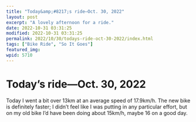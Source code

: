 ```yaml
---
title: "Today&amp;#8217;s ride—Oct. 30, 2022"
layout: post
excerpt: "A lovely afternoon for a ride."
date: 2022-10-31 03:31:25
modified: 2022-10-31 03:31:25
permalink: 2022/10/30/todays-ride-oct-30-2022/index.html
tags: ["Bike Ride", "So It Goes"]
featured_img: 
wpid: 5710
---
```


# Today&#8217;s ride—Oct. 30, 2022

Today I went a bit over 13km at an average speed of 17.9km/h. The new bike is definitely faster; I didn’t feel like I was putting in any particular effort, but on my old bike I’d have been doing about 15km/h, maybe 16 on a good day.